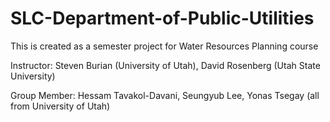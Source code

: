 # SLC-Department-of-Public-Utilities
This is created as a semester project for Water Resources Planning course

Instructor: Steven Burian (University of Utah), David Rosenberg (Utah State University)

Group Member: Hessam Tavakol-Davani, Seungyub Lee, Yonas Tsegay (all from University of Utah)
